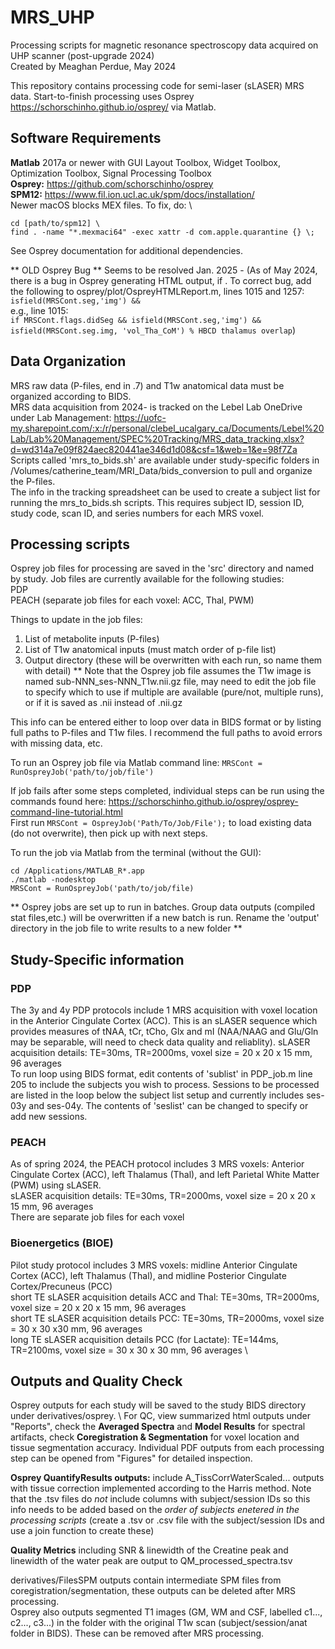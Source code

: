 # MRS_UHP
Processing scripts for magnetic resonance spectroscopy data acquired on UHP scanner (post-upgrade 2024) \
Created by Meaghan Perdue, May 2024

This repository contains processing code for semi-laser (sLASER) MRS data. Start-to-finish processing uses Osprey <https://schorschinho.github.io/osprey/> via Matlab.

## Software Requirements 

**Matlab** 2017a or newer with GUI Layout Toolbox, Widget Toolbox, Optimization Toolbox, Signal Processing Toolbox \
**Osprey:** <https://github.com/schorschinho/osprey> \
**SPM12:**  <https://www.fil.ion.ucl.ac.uk/spm/docs/installation/> \
Newer macOS blocks MEX files. To fix, do: \
```
cd [path/to/spm12] \
find . -name "*.mexmaci64" -exec xattr -d com.apple.quarantine {} \;
```

See Osprey documentation for additional dependencies.

** OLD Osprey Bug ** 
Seems to be resolved Jan. 2025 - (As of May 2024, there is a bug in Osprey generating HTML output, if . To correct bug, add the following to osprey/plot/OspreyHTMLReport.m, lines 1015 and 1257: \
``` isfield(MRSCont.seg,'img') && ``` \
e.g., line 1015: \
``` if MRSCont.flags.didSeg && isfield(MRSCont.seg,'img') && isfield(MRSCont.seg.img, 'vol_Tha_CoM') % HBCD thalamus overlap ```)

## Data Organization
MRS raw data (P-files, end in .7) and T1w anatomical data must be organized according to BIDS. \
MRS data acquisition from 2024- is tracked on the Lebel Lab OneDrive under Lab Management: <https://uofc-my.sharepoint.com/:x:/r/personal/clebel_ucalgary_ca/Documents/Lebel%20Lab/Lab%20Management/SPEC%20Tracking/MRS_data_tracking.xlsx?d=wd314a7e09f824aec820441ae346d1d08&csf=1&web=1&e=98f7Za> \
Scripts called 'mrs_to_bids.sh' are available under study-specific folders in /Volumes/catherine_team/MRI_Data/bids_conversion to pull and organize the P-files. \
The info in the tracking spreadsheet can be used to create a subject list for running the mrs_to_bids.sh scripts. This requires subject ID, session ID, study code, scan ID, and series numbers for each MRS voxel.

## Processing scripts
Osprey job files for processing are saved in the 'src' directory and named by study. Job files are currently available for the following studies: \
    PDP \
    PEACH (separate job files for each voxel: ACC, Thal, PWM) 

Things to update in the job files: 
1. List of metabolite inputs (P-files)
2. List of T1w anatomical inputs (must match order of p-file list)
3. Output directory (these will be overwritten with each run, so name them with detail)
** Note that the Osprey job file assumes the T1w image is named sub-NNN_ses-NNN_T1w.nii.gz file, may need to edit the job file to specify which to use if multiple are available (pure/not, multiple runs), or if it is saved as .nii instead of .nii.gz

This info can be entered either to loop over data in BIDS format or by listing full paths to P-files and T1w files. I recommend the full paths to avoid errors with missing data, etc. 

To run an Osprey job file via Matlab command line:
``` MRSCont = RunOspreyJob('path/to/job/file') ```

If job fails after some steps completed, individual steps can be run using the commands found here: <https://schorschinho.github.io/osprey/osprey-command-line-tutorial.html> \
First run ```MRSCont = OspreyJob('Path/To/Job/File');``` to load existing data (do not overwrite), then pick up with next steps. 


To run the job via Matlab from the terminal (without the GUI):
``` 
cd /Applications/MATLAB_R*.app
./matlab -nodesktop
MRSCont = RunOspreyJob('path/to/job/file)
```
** Osprey jobs are set up to run in batches. Group data outputs (compiled stat files,etc.) will be overwritten if a new batch is run. Rename the 'output' directory in the job file to write results to a new folder **

## Study-Specific information
### PDP
The 3y and 4y PDP protocols include 1 MRS acquisition with voxel location in the Anterior Cingulate Cortex (ACC). This is an sLASER sequence which provides measures of tNAA, tCr, tCho, Glx and mI (NAA/NAAG and Glu/Gln may be separable, will need to check data quality and reliablity). 
sLASER acquisition details: TE=30ms, TR=2000ms, voxel size = 20 x 20 x 15 mm, 96 averages \
To run loop using BIDS format, edit contents of 'sublist' in PDP_job.m line 205 to include the subjects you wish to process.
Sessions to be processed are listed in the loop below the subject list setup and currently includes ses-03y and ses-04y. The contents of 'seslist' can be changed to specify or add new sessions. 

### PEACH
As of spring 2024, the PEACH protocol includes 3 MRS voxels: Anterior Cingulate Cortex (ACC), left Thalamus (Thal), and left Parietal White Matter (PWM) using sLASER. \
sLASER acquisition details: TE=30ms, TR=2000ms, voxel size = 20 x 20 x 15 mm, 96 averages \
There are separate job files for each voxel

### Bioenergetics (BIOE)
Pilot study protocol includes 3 MRS voxels: midline Anterior Cingulate Cortex (ACC), left Thalamus (Thal), and midline Posterior Cingulate Cortex/Precuneus (PCC) \
short TE sLASER acquisition details ACC and Thal: TE=30ms, TR=2000ms, voxel size = 20 x 20 x 15 mm, 96 averages \
short TE sLASER acquisition details PCC: TE=30ms, TR=2000ms, voxel size = 30 x 30 x30 mm, 96 averages \
long TE sLASER acquisition details PCC (for Lactate): TE=144ms, TR=2100ms, voxel size = 30 x 30 x 30 mm, 96 averages \

## Outputs and Quality Check
Osprey outputs for each study will be saved to the study BIDS directory under derivatives/osprey. \ 
For QC, view summarized html outputs under "Reports", check the **Averaged Spectra** and **Model Results** for spectral artifacts, check **Coregistration & Segmentation** for voxel location and tissue segmentation accuracy. Individual PDF outputs from each processing step can be opened from "Figures" for detailed inspection.

**Osprey QuantifyResults outputs:**  include A_TissCorrWaterScaled... outputs with tissue correction implemented according to the Harris method. Note that the .tsv files do *not* include columns with subject/session IDs so this info needs to be added based on the *order of subjects enetered in the processing scripts* (create a .tsv or .csv file with the subject/session IDs and use a join function to create these)

**Quality Metrics** including SNR & linewidth of the Creatine peak and linewidth of the water peak are output to QM_processed_spectra.tsv

derivatives/FilesSPM outputs contain intermediate SPM files from coregistration/segmentation, these outputs can be deleted after MRS processing. \
Osprey also outputs segmented T1 images (GM, WM and CSF, labelled c1..., c2..., c3...) in the folder with the original T1w scan (subject/session/anat folder in BIDS). These can be removed after MRS processing.

